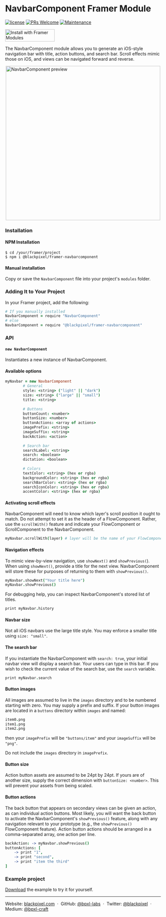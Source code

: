 # NavbarComponent Framer Module

[![license](https://img.shields.io/github/license/bpxl-labs/RemoteLayer.svg)](https://opensource.org/licenses/MIT)
[![PRs Welcome](https://img.shields.io/badge/PRs-welcome-brightgreen.svg)](.github/CONTRIBUTING.md)
[![Maintenance](https://img.shields.io/maintenance/yes/2017.svg)]()

<a href="https://open.framermodules.com/navbarcomponent"><img alt="Install with Framer Modules" src="https://www.framermodules.com/assets/badge@2x.png" width='160' height='40' /></a>

The NavbarComponent module allows you to generate an iOS-style navigation bar with title, action buttons, and search bar. Scroll effects mimic those on iOS, and views can be navigated forward and reverse.
	
<img src="https://user-images.githubusercontent.com/935/28231662-46b639f2-68b2-11e7-8ae7-c3bef444be02.gif" width="500" style="display: block; margin: auto" alt="NavbarComponent preview" />	

### Installation

#### NPM Installation

```
$ cd /your/framer/project
$ npm i @blackpixel/framer-navbarcomponent
```

#### Manual installation

Copy or save the `NavbarComponent` file into your project's `modules` folder.

### Adding It to Your Project

In your Framer project, add the following:

```coffeescript
# If you manually installed
NavbarComponent = require "NavbarComponent"
# else
NavbarComponent = require "@blackpixel/framer-navbarcomponent"
```

### API

#### `new NavbarComponent`

Instantiates a new instance of NavbarComponent.

#### Available options

```coffeescript
myNavbar = new NavbarComponent
		# General
		style: <string> ("light" || "dark")
		size: <string> ("large" || "small")
		title: <string>
		
		# Buttons
		buttonCount: <number>
		buttonSize: <number>
		buttonActions: <array of actions>
		imagePrefix: <string>
		imageSuffix: <string>
		backAction: <action>
		
		# Search bar
		searchLabel: <string>
		search: <boolean>
		dictation: <boolean>
		
		# Colors
		textColor: <string> (hex or rgba)
		backgroundColor: <string> (hex or rgba)
		searchBarColor: <string> (hex or rgba)
		searchIconColor: <string> (hex or rgba)
		accentColor: <string> (hex or rgba)
```

#### Activating scroll effects

NavbarComponent will need to know which layer's scroll position it ought to match. Do not attempt to set it as the header of a FlowComponent. Rather, use the `scrollWith()` feature and indicate your FlowComponent or ScrollComponent to the NavbarComponent.

```coffeescript
myNavbar.scrollWith(layer) # layer will be the name of your FlowComponent or ScrollComponent
```

#### Navigation effects

To mimic view-by-view navigation, use `showNext()` and `showPrevious(`). When using `showNext()`, provide a title for the next view. NavbarComponent will store these for purposes of returning to them with `showPrevious()`.

```coffeescript
myNavbar.showNext("Your title here")
myNavbar.showPrevious()
```

For debugging help, you can inspect NavbarComponent's stored list of titles.

```coffeescript
print myNavbar.history
```

#### Navbar size
Not all iOS navbars use the large title style. You may enforce a smaller title using `size: "small"`. 

#### The search bar

If you instantiate the NavbarComponent with `search: true`, your initial navbar view will display a search bar. Your users can type in this bar. If you wish to check the current value of the search bar, use the `search` variable.

```coffeescript
print myNavbar.search
```

#### Button images
All images are assumed to live in the `images` directory and to be numbered starting with zero. You may supply a prefix and suffix. If your button images are located in a `buttons` directory within `images` and named:

```coffeescript
item0.png
item1.png
item2.png
```

then your `imagePrefix` will be `"buttons/item"` and your `imageSuffix` will be `"png"`.

Do not include the `images` directory in `imagePrefix`.

#### Button size
Action button assets are assumed to be 24pt by 24pt. If yours are of another size, supply the correct dimension with `buttonSize: <number>`. This will prevent your assets from being scaled.

#### Button actions
The back button that appears on secondary views can be given an action, as can individual action buttons. Most likely, you will want the back button to activate the NavbarComponent's `showPrevious()` feature, along with any navigation relevant to your prototype (e.g., the `showPrevious()` FlowComponent feature). Action button actions should be arranged in a comma-separated array, one action per line.

```coffeescript
backAction: -> myNavbar.showPrevious()
buttonActions: [
	-> print "1",
	-> print "second",
	-> print "item the third"
]
```

### Example project
[Download](https://minhaskamal.github.io/DownGit/#/home?url=https://github.com/bpxl-labs/NavbarComponent/tree/master/example.framer) the example to try it for yourself.

---

Website: [blackpixel.com](https://blackpixel.com) &nbsp;&middot;&nbsp;
GitHub: [@bpxl-labs](https://github.com/bpxl-labs/) &nbsp;&middot;&nbsp;
Twitter: [@blackpixel](https://twitter.com/blackpixel) &nbsp;&middot;&nbsp;
Medium: [@bpxl-craft](https://medium.com/bpxl-craft)
